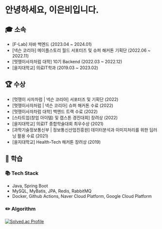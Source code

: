 # 안녕하세요, 이은비입니다.

## 🎓 소속
- [F-Lab] 자바 백엔드 (2023.04 ~ 2024.01)
- [넥슨 코리아] 메이플스토리 월드 서포터즈 및 슈퍼 해커톤 기획단 (2022.06 ~ 2022.11)
- [멋쟁이사자처럼 대학] 10기 Backend (2022.03 ~ 2022.12)
- [을지대학교] 의료IT학과 (2019.03 ~ 2023.02)

## 🏆 수상
- [멋쟁이 사자차럼 | 넥슨 코리아] 서포터즈 및 기획단 (2022)
- [멋쟁이사자처럼 | 넥슨 코리아] 슈퍼 해커톤 수료 (2022)
- [멋쟁이사자차럼 대학] 백엔드 트랙 수료 (2022)
- [스타트업(창업 아이템) 및 캡스톤 경진대회] 장려상 (2022)
- [을지대학교] 의료IT 종합학술대회 최우수상 (2021)
- [과학기술정보통신부 | 정보통신산업진흥원] 데이터분석과 이미지처리를 위한 딥러닝 활용 수료 (2021)
- [을지대학교] Health-Tech 해커톤 장려상 (2019)

## 📝 학습 
### 📚 Tech Stack
- Java, Spring Boot
- MySQL, MyBatis, JPA, Redis, RabbitMQ
- Docker, Github Actions, Naver Cloud Platform, Google Cloud Platform

### ✏️ Algorithm
[![Solved.ac Profile](http://mazassumnida.wtf/api/v2/generate_badge?boj=pask220)](https://solved.ac/pask220/)
